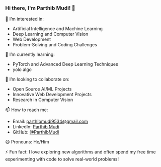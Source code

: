### Hi there, I'm Parthib Mudi! 👋

👀 I’m interested in:  
- Artificial Intelligence and Machine Learning  
- Deep Learning and Computer Vision  
- Web Development  
- Problem-Solving and Coding Challenges  

🌱 I’m currently learning:  
- PyTorch and Advanced Deep Learning Techniques  
- yolo algo

💞️ I’m looking to collaborate on:  
- Open Source AI/ML Projects  
- Innovative Web Development Projects  
- Research in Computer Vision  

📫 How to reach me:  
- Email: parthibmudi9534@gmail.com  
- LinkedIn: [Parthib Mudi](https://www.linkedin.com/in/parthib-mudi-1852551b7/)
- GitHub: [@ParthibMudi](https://github.com/ParthibMudi)

😄 Pronouns: He/Him  

⚡ Fun fact: I love exploring new algorithms and often spend my free time experimenting with code to solve real-world problems!

<!---
ParthibMudi/ParthibMudi is a ✨ special ✨ repository because its `README.md` (this file) appears on your GitHub profile.
You can click the Preview link to take a look at your changes.
--->

